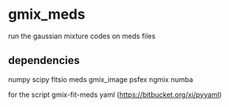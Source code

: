gmix_meds
=========

run the gaussian mixture codes on meds files

dependencies
------------
numpy
scipy
fitsio
meds
gmix_image
psfex
ngmix
numba

for the script gmix-fit-meds
yaml (https://bitbucket.org/xi/pyyaml)
